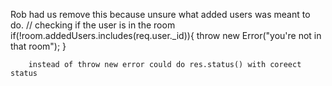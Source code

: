  
 Rob had us remove this because unsure what added users was meant to do.
 // checking if the user is in the room
        if(!room.addedUsers.includes(req.user._id)){
            throw new Error("you're not in that room");
        }

        instead of throw new error could do res.status() with coreect status